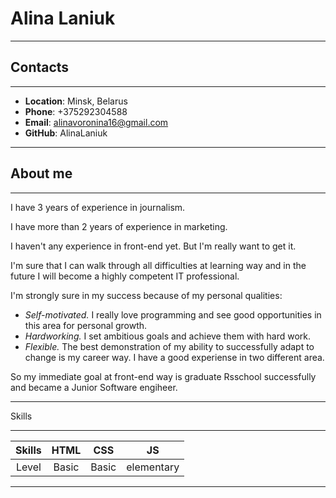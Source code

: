 # Alina Laniuk
***
## Contacts
***
+ **Location**: Minsk, Belarus
+ **Phone**: +375292304588
+ **Email**: alinavoronina16@gmail.com
+ **GitHub**: AlinaLaniuk
***
## About me ##
***
I have 3 years of experience in journalism.

I have more than 2 years of experience in marketing.

I haven't any experience in front-end yet. But I'm really want to get it.

I'm sure that I can walk through all difficulties at learning way and in the future I will become a highly competent IT professional.

I'm strongly sure in my success because of my personal qualities:
+ *Self-motivated.* I really love programming and see good 
opportunities in this area for personal growth.
+ *Hardworking.* I set ambitious goals and achieve them with hard work.
+ *Flexible.* The best demonstration of my ability to successfully adapt to change is my career way. I have a good experiense in two different area.

So my immediate goal at front-end way is graduate Rsschool successfully and became a Junior Software engiheer.
***
Skills
***
| Skills |  HTML |  CSS  |     JS     |
|:------:|:-----:|:-----:|:----------:|
|  Level | Basic | Basic | elementary |
***
